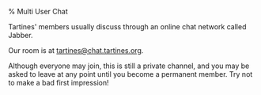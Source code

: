 % Multi User Chat

Tartines' members usually discuss through an online chat network called Jabber.

Our room is at <a href="xmpp:tartines@chat.tartines.org?join">tartines@chat.tartines.org</a>.

Although everyone may join, this is still a private channel, and you may be
asked to leave at any point until you become a permanent member. Try not to
make a bad first impression!

